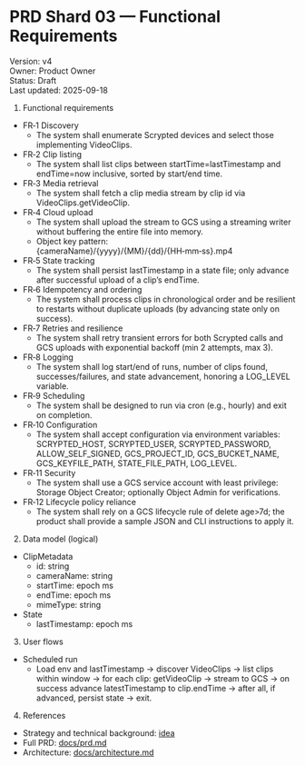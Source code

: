 # PRD Shard 03 — Functional Requirements

Version: v4  
Owner: Product Owner  
Status: Draft  
Last updated: 2025-09-18

1. Functional requirements
- FR‑1 Discovery
  - The system shall enumerate Scrypted devices and select those implementing VideoClips.
- FR‑2 Clip listing
  - The system shall list clips between startTime=lastTimestamp and endTime=now inclusive, sorted by start/end time.
- FR‑3 Media retrieval
  - The system shall fetch a clip media stream by clip id via VideoClips.getVideoClip.
- FR‑4 Cloud upload
  - The system shall upload the stream to GCS using a streaming writer without buffering the entire file into memory.
  - Object key pattern: {cameraName}/{yyyy}/{MM}/{dd}/{HH‑mm‑ss}.mp4
- FR‑5 State tracking
  - The system shall persist lastTimestamp in a state file; only advance after successful upload of a clip’s endTime.
- FR‑6 Idempotency and ordering
  - The system shall process clips in chronological order and be resilient to restarts without duplicate uploads (by advancing state only on success).
- FR‑7 Retries and resilience
  - The system shall retry transient errors for both Scrypted calls and GCS uploads with exponential backoff (min 2 attempts, max 3).
- FR‑8 Logging
  - The system shall log start/end of runs, number of clips found, successes/failures, and state advancement, honoring a LOG_LEVEL variable.
- FR‑9 Scheduling
  - The system shall be designed to run via cron (e.g., hourly) and exit on completion.
- FR‑10 Configuration
  - The system shall accept configuration via environment variables: SCRYPTED_HOST, SCRYPTED_USER, SCRYPTED_PASSWORD, ALLOW_SELF_SIGNED, GCS_PROJECT_ID, GCS_BUCKET_NAME, GCS_KEYFILE_PATH, STATE_FILE_PATH, LOG_LEVEL.
- FR‑11 Security
  - The system shall use a GCS service account with least privilege: Storage Object Creator; optionally Object Admin for verifications.
- FR‑12 Lifecycle policy reliance
  - The system shall rely on a GCS lifecycle rule of delete age>7d; the product shall provide a sample JSON and CLI instructions to apply it.

2. Data model (logical)
- ClipMetadata
  - id: string
  - cameraName: string
  - startTime: epoch ms
  - endTime: epoch ms
  - mimeType: string
- State
  - lastTimestamp: epoch ms

3. User flows
- Scheduled run
  - Load env and lastTimestamp → discover VideoClips → list clips within window → for each clip: getVideoClip → stream to GCS → on success advance latestTimestamp to clip.endTime → after all, if advanced, persist state → exit.

4. References
- Strategy and technical background: [idea](docs/idea.md:2)
- Full PRD: [docs/prd.md](docs/prd.md:1)
- Architecture: [docs/architecture.md](docs/architecture.md:1)